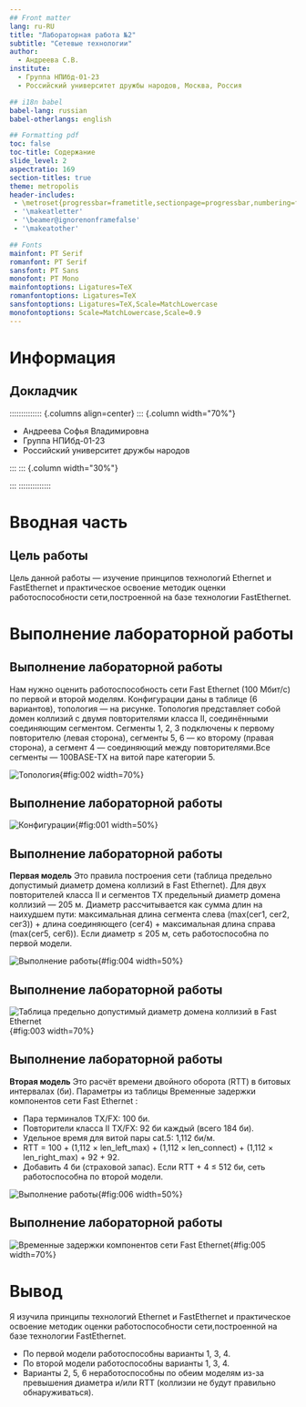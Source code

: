 ```yaml
---
## Front matter
lang: ru-RU
title: "Лабораторная работа №2" 
subtitle: "Сетевые технологии"
author:
  - Андреева С.В.
institute:
  - Группа НПИбд-01-23
  - Российский университет дружбы народов, Москва, Россия

## i18n babel
babel-lang: russian
babel-otherlangs: english

## Formatting pdf
toc: false
toc-title: Содержание
slide_level: 2
aspectratio: 169
section-titles: true
theme: metropolis
header-includes:
 - \metroset{progressbar=frametitle,sectionpage=progressbar,numbering=fraction}
 - '\makeatletter'
 - '\beamer@ignorenonframefalse'
 - '\makeatother'

## Fonts
mainfont: PT Serif
romanfont: PT Serif
sansfont: PT Sans
monofont: PT Mono
mainfontoptions: Ligatures=TeX
romanfontoptions: Ligatures=TeX
sansfontoptions: Ligatures=TeX,Scale=MatchLowercase
monofontoptions: Scale=MatchLowercase,Scale=0.9
---
```


# Информация

## Докладчик

:::::::::::::: {.columns align=center}
::: {.column width="70%"}

  * Андреева Софья Владимировна
  * Группа НПИбд-01-23
  * Российский университет дружбы народов


:::
::: {.column width="30%"}


:::
::::::::::::::

# Вводная часть


## Цель работы

 Цель данной работы — изучение принципов технологий Ethernet и FastEthernet и практическое освоение методик оценки работоспособности сети,построенной на базе технологии FastEthernet.

# Выполнение лабораторной работы

## Выполнение лабораторной работы

Нам нужно оценить работоспособность сети Fast Ethernet (100 Мбит/с) по первой и второй моделям. Конфигурации даны в таблице (6 вариантов), топология — на рисунке. Топология представляет собой домен коллизий с двумя повторителями класса II, соединёнными соединяющим сегментом. Сегменты 1, 2, 3 подключены к первому повторителю (левая сторона), сегменты 5, 6 — ко второму (правая сторона), а сегмент 4 — соединяющий между повторителями.Все сегменты — 100BASE-TX на витой паре категории 5.

![Топология](image/2.png){#fig:002 width=70%}

## Выполнение лабораторной работы

![Конфигурации](image/1.png){#fig:001 width=50%}

## Выполнение лабораторной работы

**Первая модель** 
Это правила построения сети (таблица  предельно допустимый диаметр домена коллизий в Fast Ethernet). Для двух повторителей класса II и сегментов TX предельный диаметр домена коллизий — 205 м. Диаметр рассчитывается как сумма длин на наихудшем пути: максимальная длина сегмента слева (max(сег1, сег2, сег3)) + длина соединяющего (сег4) + максимальная длина справа (max(сег5, сег6)). Если диаметр ≤ 205 м, сеть работоспособна по первой модели.

![Выполнение работы](image/4.png){#fig:004 width=50%}

## Выполнение лабораторной работы

![Таблица  предельно допустимый диаметр домена коллизий в Fast Ethernet](image/3.png){#fig:003 width=70%}

## Выполнение лабораторной работы

**Вторая модель**
Это расчёт времени двойного оборота (RTT) в битовых интервалах (би). Параметры из таблицы Временные задержки компонентов сети Fast Ethernet :
   - Пара терминалов TX/FX: 100 би.
   - Повторители класса II TX/FX: 92 би каждый (всего 184 би).
   - Удельное время для витой пары cat.5: 1,112 би/м.
   - RTT = 100 + (1,112 × len_left_max) + (1,112 × len_connect) + (1,112 × len_right_max) + 92 + 92.
   - Добавить 4 би (страховой запас). Если RTT + 4 ≤ 512 би, сеть работоспособна по второй модели.

![Выполнение работы](image/6.png){#fig:006 width=50%}   

## Выполнение лабораторной работы

![Временные задержки компонентов сети Fast Ethernet](image/5.png){#fig:005 width=70%}

# Вывод

Я изучила принципы технологий Ethernet и FastEthernet и практическое освоение методик оценки работоспособности сети,построенной на базе технологии FastEthernet.
- По первой модели работоспособны варианты 1, 3, 4.
- По второй модели работоспособны варианты 1, 3, 4.
- Варианты 2, 5, 6 неработоспособны по обеим моделям из-за превышения диаметра и/или RTT (коллизии не будут правильно обнаруживаться).

